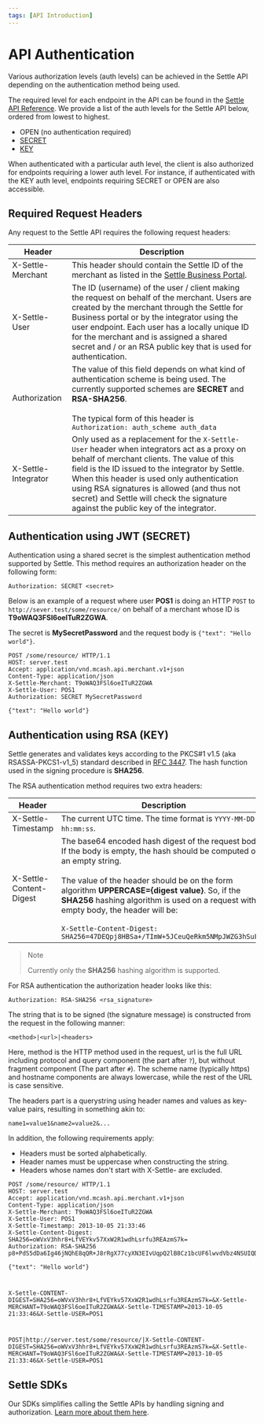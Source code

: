 ```yaml
---
tags: [API Introduction]
---
```


# API Authentication

Various authorization levels (auth levels) can be achieved in the Settle API depending on the authentication method being used.

The required level for each endpoint in the API can be found in the [Settle API Reference](reference/merchant.v1.yaml). We provide a list of the auth levels for the Settle API below, ordered from lowest to highest.

- OPEN (no authentication required)
- [SECRET](#authentication-using-jwt-secret)
- [KEY](#authentication-using-rsa-key)

When authenticated with a particular auth level, the client is also authorized for endpoints requiring a lower auth level. For instance, if authenticated with the KEY auth level, endpoints requiring SECRET or OPEN are also accessible.

 

## Required Request Headers

Any request to the Settle API requires the following request headers:


Header | Description
---------|----------
 X-Settle-Merchant | This header should contain the Settle ID of the merchant as listed in the [Settle Business Portal](https://business.settle.eu/).
 X-Settle-User | The ID (username) of the user / client making the request on behalf of the merchant. Users are created by the merchant through the Settle for Business portal or by the integrator using the user endpoint. Each user has a locally unique ID for the merchant and is assigned a shared secret and / or an RSA public key that is used for authentication.
 Authorization | The value of this field depends on what kind of authentication scheme is being used. The currently supported schemes are **SECRET** and **RSA-SHA256**.<br><br>The typical form of this header is `Authorization: auth_scheme auth_data`
 X-Settle-Integrator | Only used as a replacement for the `X-Settle-User` header when integrators act as a proxy on behalf of merchant clients. The value of this field is the ID issued to the integrator by Settle. When this header is used only authentication using RSA signatures is allowed (and thus not secret) and Settle will check the signature against the public key of the integrator.

####

## Authentication using JWT (SECRET)

Authentication using a shared secret is the simplest authentication method supported by Settle. This method requires an authorization header on the following form:

`Authorization: SECRET <secret>`

Below is an example of a request where user **POS1** is doing an HTTP `POST` to `http://sever.test/some/resource/` on behalf of a merchant whose ID is **T9oWAQ3FSl6oeITuR2ZGWA**.

The secret is **MySecretPassword** and the request body is `{"text": "Hello world"}`.

```http
POST /some/resource/ HTTP/1.1
HOST: server.test
Accept: application/vnd.mcash.api.merchant.v1+json
Content-Type: application/json
X-Settle-Merchant: T9oWAQ3FSl6oeITuR2ZGWA
X-Settle-User: POS1
Authorization: SECRET MySecretPassword

{"text": "Hello world"}
```

####

## Authentication using RSA (KEY)

Settle generates and validates keys according to the PKCS#1 v1.5 (aka RSASSA-PKCS1-v1_5) standard described in [RFC 3447](https://datatracker.ietf.org/doc/html/rfc3447#section-9.2). The hash function used in the signing procedure is **SHA256**.

The RSA authentication method requires two extra headers:

Header | Description
---------|----------
X-Settle-Timestamp | 	The current UTC time. The time format is `YYYY-MM-DD hh:mm:ss`.
X-Settle-Content-Digest | The base64 encoded hash digest of the request body. If the body is empty, the hash should be computed on an empty string.<br><br>The value of the header should be on the form algorithm **UPPERCASE={digest value}**. So, if the **SHA256** hashing algorithm is used on a request with empty body, the header will be:<br><br>`X-Settle-Content-Digest: SHA256=47DEQpj8HBSa+/TImW+5JCeuQeRkm5NMpJWZG3hSuFU=`

<!-- theme: warning -->
> Note
>
> Currently only the **SHA256** hashing algorithm is supported.


For RSA authentication the authorization header looks like this:

`Authorization: RSA-SHA256 <rsa_signature>`

The string that is to be signed (the signature message) is constructed from the request in the following manner:

`<method>|<url>|<headers>`

Here, method is the HTTP method used in the request, url is the full URL including protocol and query component (the part after `?`), but without fragment component (The part after `#`). The scheme name (typically https) and hostname components are always lowercase, while the rest of the URL is case sensitive.

The headers part is a querystring using header names and values as key-value pairs, resulting in something akin to:

`name1=value1&name2=value2&...`
 

In addition, the following requirements apply:

- Headers must be sorted alphabetically.
- Header names must be uppercase when constructing the string.
- Headers whose names don't start with X-Settle- are excluded.


```http title="Reusing the example in the previous section"
POST /some/resource/ HTTP/1.1
HOST: server.test
Accept: application/vnd.mcash.api.merchant.v1+json
Content-Type: application/json
X-Settle-Merchant: T9oWAQ3FSl6oeITuR2ZGWA
X-Settle-User: POS1
X-Settle-Timestamp: 2013-10-05 21:33:46
X-Settle-Content-Digest: SHA256=oWVxV3hhr8+LfVEYkv57XxW2R1wdhLsrfu3REAzmS7k=
Authorization: RSA-SHA256 p8+PdS5dDa6Ig46jNQhE8qQR+J8rRgX77cyXN3EIvUqpQ2lB8Cz1bcUF6lwvdVbz4NSUIQD/OCT8X2WtqRNbPW+5DDzGC1TytiV6p0EXiMOAl7s6kioHnVGaiCSHyfO6ZYB7ubtcMtUE0+7OEUcPeaqSHeL4wwUkO8W0+euwGsfwl9gOoQHBFIOh0bh8z3JNGhUeIZM8fvrk+8kj/s2A70IBvUOLwcFeP8uf6gTi1fz7BtgJ5rHmfvn9HvrsyO53/nx2mXZdAap4MfOZa6dp0ievZ5kU1vEfB2R6f4uPHzKLnaePlDOQMTk+uHlxU0ChkSqenbgJvpGuaOGiQekwsA==

{"text": "Hello world"}
```

#

```text title=The header part of the signature message"
X-Settle-CONTENT-DIGEST=SHA256=oWVxV3hhr8+LfVEYkv57XxW2R1wdhLsrfu3REAzmS7k=&X-Settle-MERCHANT=T9oWAQ3FSl6oeITuR2ZGWA&X-Settle-TIMESTAMP=2013-10-05 21:33:46&X-Settle-USER=POS1
```

#

```text title="The complete signature message"
POST|http://server.test/some/resource/|X-Settle-CONTENT-DIGEST=SHA256=oWVxV3hhr8+LfVEYkv57XxW2R1wdhLsrfu3REAzmS7k=&X-Settle-MERCHANT=T9oWAQ3FSl6oeITuR2ZGWA&X-Settle-TIMESTAMP=2013-10-05 21:33:46&X-Settle-USER=POS1
```

####

## Settle SDKs

Our SDKs simplifies calling the Settle APIs by handling signing and authorization. [Learn more about them here](./ZG9jOjM0ODE0Nzc3-libraries-and-ui-components#server-side-libraries).







